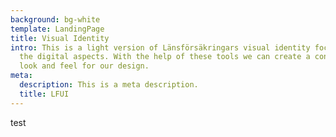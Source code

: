 ```yaml
---
background: bg-white
template: LandingPage
title: Visual Identity
intro: This is a light version of Länsförsäkringars visual identity focusing on
  the digital aspects. With the help of these tools we can create a consistent
  look and feel for our design.
meta:
  description: This is a meta description.
  title: LFUI
---
```

test